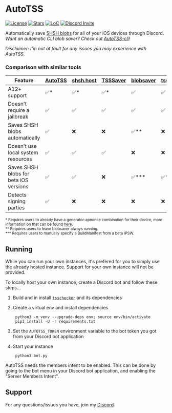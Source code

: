 # AutoTSS

[![License](https://img.shields.io/github/license/m1stadev/AutoTSS)](https://github.com/m1stadev/AutoTSS)
[![Stars](https://img.shields.io/github/stars/m1stadev/AutoTSS)]((https://github.com/m1stadev/AutoTSS))
[![LoC](https://img.shields.io/tokei/lines/github/m1stadev/AutoTSS)](https://github.com/m1stadev/AutoTSS)
[![Discord Invite](https://img.shields.io/badge/Invite%20AutoTSS%20to%20Discord-%237289DA)](https://m1sta.xyz/autotss)

Automatically save [SHSH blobs](https://www.theiphonewiki.com/wiki/SHSH) for all of your iOS devices through Discord. *Want an automatic CLI blob saver? Check out [AutoTSS-cli](https://github.com/m1stadev/autotss-cli)!*

*Disclaimer: I'm not at fault for any issues you may experience with AutoTSS.*

### Comparison with similar tools

| Feature | [AutoTSS](https://github.com/m1stadev/AutoTSS) | [shsh.host](https://shsh.host) | [TSSSaver](https://tsssaver.1conan.com/v2/) | [blobsaver](https://github.com/airsquared/blobsaver) | [tsschecker](https://github.com/DanTheMann15/tsschecker) | [shshd](https://github.com/Diatrus/shshdaemon) |
|-|-|-|-|-|-|-|
| A12+ support | ✅* | ✅* | ✅* | ✅ | ✅ | ✅ |
| Doesn't require a jailbreak | ✅ | ✅ | ✅ | ✅ | ✅ | ❌ |
| Saves SHSH blobs automatically | ✅ | ❌ | ❌ | ✅** | ❌ | ✅ |
| Doesn't use local system resources | ✅ | ✅ | ✅ | ❌ | ❌ | ❌ |
| Saves SHSH blobs for beta iOS versions | ✅ | ✅ | ❌ | ✅*** | ✅*** | ❌ |
| Detects signing parties | ✅ | ❌ | ❌ | ❌ | ❌ | ❌ |

<sup>* Requires users to already have a generator-apnonce combination for their device, more information on that can be found [here](https://www.reddit.com/r/jailbreak/comments/m3744k/tutorial_shsh_generatorbootnonce_apnonce_nonce/).</sup><br>
<sup>** Requires users to leave blobsaver always running.</sup><br>
<sup>*** Requires users to manually specify a BuildManifest from a beta IPSW.</sup>

## Running

While you can run your own instances, it's prefered for you to simply use the already hosted instance. Support for your own instance will not be provided.

To locally host your own instance, create a Discord bot and follow these steps...

1. Build and in install [`tsschecker`](https://github.com/DanTheMann15/tsschecker) and its dependencies

2. Create a virtual env and install dependencies

        python3 -m venv --upgrade-deps env; source env/bin/activate
        pip3 install -U -r requirements.txt

3.  Set the `AUTOTSS_TOKEN` environment variable to the bot token you got from your Discord bot application

4. Start your instance

        python3 bot.py

AutoTSS needs the members intent to be enabled. This can be done by going to the bot menu in your Discord bot application, and enabling the "Server Members Intent".

## Support

For any questions/issues you have, join my [Discord](https://m1sta.xyz/discord).
